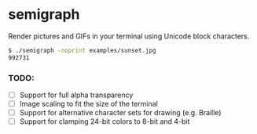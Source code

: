 # semigraph

Render pictures and GIFs in your terminal using Unicode block characters.

```sh
$ ./semigraph -noprint examples/sunset.jpg
992731
```

### TODO:

- [ ] Support for full alpha transparency
- [ ] Image scaling to fit the size of the terminal
- [ ] Support for alternative character sets for drawing (e.g. Braille)
- [ ] Support for clamping 24-bit colors to 8-bit and 4-bit 
